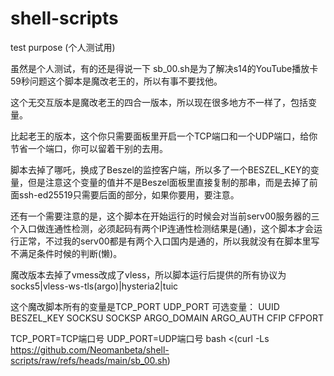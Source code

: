 # shell-scripts
test purpose (个人测试用)

虽然是个人测试，有的还是得说一下
sb_00.sh是为了解决s14的YouTube播放卡59秒问题这个脚本是魔改老王的，所以有事不要找他。

这个无交互版本是魔改老王的四合一版本，所以现在很多地方不一样了，包括变量。

比起老王的版本，这个你只需要面板里开启一个TCP端口和一个UDP端口，给你节省一个端口，你可以留着干别的去用。

脚本去掉了哪吒，换成了Beszel的监控客户端，所以多了一个BESZEL_KEY的变量，但是注意这个变量的值并不是Beszel面板里直接复制的那串，而是去掉了前面ssh-ed25519只需要后面的部分，如果你要用，要注意。

还有一个需要注意的是，这个脚本在开始运行的时候会对当前serv00服务器的三个入口做连通性检测，必须起码有两个IP连通性检测结果是(通)，这个脚本才会运行正常，不过我的serv00都是有两个入口国内是通的，所以我就没有在脚本里写不满足条件时候的判断(懒)。

魔改版本去掉了vmess改成了vless，所以脚本运行后提供的所有协议为 socks5|vless-ws-tls(argo)|hysteria2|tuic 

这个魔改脚本所有的变量是TCP_PORT UDP_PORT 可选变量： UUID BESZEL_KEY SOCKSU SOCKSP ARGO_DOMAIN ARGO_AUTH CFIP CFPORT

TCP_PORT=TCP端口号 UDP_PORT=UDP端口号 bash <(curl -Ls https://github.com/Neomanbeta/shell-scripts/raw/refs/heads/main/sb_00.sh)
